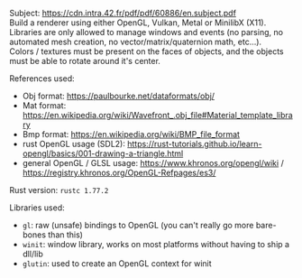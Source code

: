 Subject: https://cdn.intra.42.fr/pdf/pdf/60886/en.subject.pdf \
Build a renderer using either OpenGL, Vulkan, Metal or MinilibX (X11). \
Libraries are only allowed to manage windows and events (no parsing, no automated mesh creation, no vector/matrix/quaternion math, etc...). \
Colors / textures must be present on the faces of objects, and the objects must be able to rotate around it's center.

References used:
- Obj format: https://paulbourke.net/dataformats/obj/
- Mat format: https://en.wikipedia.org/wiki/Wavefront_.obj_file#Material_template_library
- Bmp format: https://en.wikipedia.org/wiki/BMP_file_format
- rust OpenGL usage (SDL2): https://rust-tutorials.github.io/learn-opengl/basics/001-drawing-a-triangle.html
- general OpenGL / GLSL usage: https://www.khronos.org/opengl/wiki / https://registry.khronos.org/OpenGL-Refpages/es3/

Rust version: `rustc 1.77.2`

Libraries used:
- `gl`: raw (unsafe) bindings to OpenGL (you can't really go more bare-bones than this)
- `winit`: window library, works on most platforms without having to ship a dll/lib
- `glutin`: used to create an OpenGL context for winit